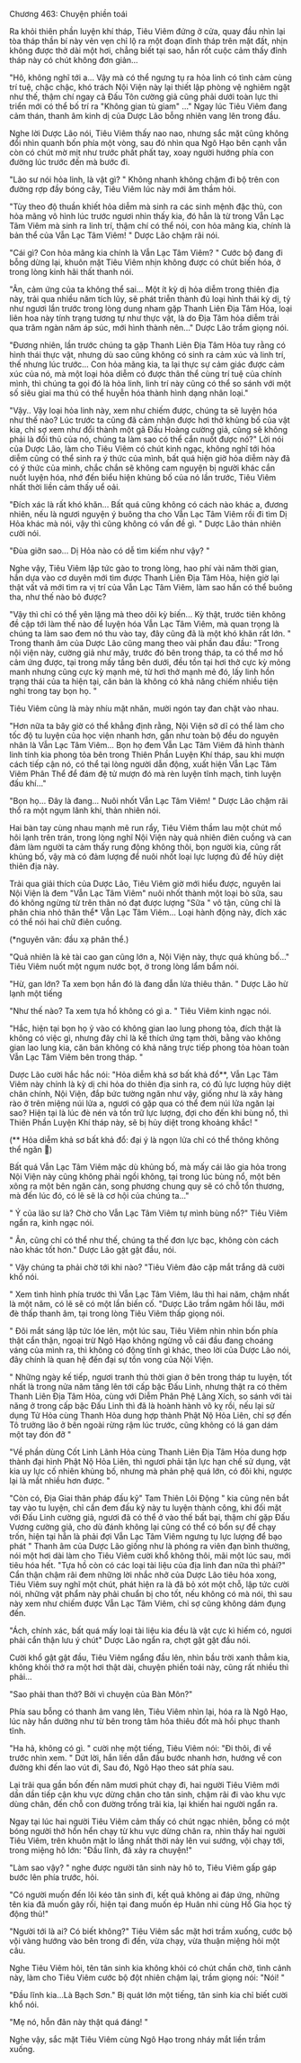 




Chương 463: Chuyện phiền toái


Ra khỏi thiên phần luyện khí tháp, Tiêu Viêm đứng ở cửa, quay đầu nhìn lại tòa tháp thần bí này vẻn vẹn chỉ lộ ra một đoạn đỉnh tháp trên mặt đất, nhịn không được thở dài một hơi, chẳng biết tại sao, hắn rốt cuộc cảm thấy đỉnh tháp này có chút không đơn giản...

"Hô, không nghĩ tới a... Vậy mà có thể ngưng tụ ra hỏa linh có tình cảm cùng trí tuệ, chậc chậc, khó trách Nội Viện này lại thiết lập phòng vệ nghiêm ngặt như thế, thậm chí ngay cả Đấu Tôn cường giả cũng phải dưới toàn lực thi triển mới có thể bố trí ra "Không gian tù giam" …" Ngay lúc Tiêu Viêm đang cảm thán, thanh âm kinh dị của Dược Lão bỗng nhiên vang lên trong đầu.

Nghe lời Dược Lão nói, Tiêu Viêm thấy nao nao, nhưng sắc mặt cũng không đổi nhìn quanh bốn phía một vòng, sau đó nhìn qua Ngô Hạo bên cạnh vẫn còn có chút mờ mịt như trước phất phất tay, xoay người hướng phía con đường lúc trước đến mà bước đi.

"Lão sư nói hỏa linh, là vật gì? " Không nhanh không chậm đi bộ trên con đường rợp đầy bóng cây, Tiêu Viêm lúc này mới âm thầm hỏi.

"Tùy theo độ thuần khiết hỏa diễm mà sinh ra các sinh mệnh đặc thù, con hỏa mãng vô hình lúc trước ngươi nhìn thấy kia, đó hẳn là từ trong Vẫn Lạc Tâm Viêm mà sinh ra linh trí, thậm chí có thể nói, con hỏa mãng kia, chính là bản thể của Vẫn Lạc Tâm Viêm! " Dược Lão chậm rãi nói.

"Cái gì? Con hỏa mãng kia chính là Vẫn Lạc Tâm Viêm? " Cước bộ đang đi bỗng dừng lại, khuôn mặt Tiêu Viêm nhịn không được có chút biến hóa, ở trong lòng kinh hãi thất thanh nói.

"Ân, cảm ứng của ta không thể sai... Một ít kỳ dị hỏa diễm trong thiên địa này, trải qua nhiều năm tích lũy, sẽ phát triễn thành đủ loại hình thái kỳ dị, tỷ như ngươi lần trước trong lòng dung nham gặp Thanh Liên Địa Tâm Hỏa, loại liên hoa này tính trạng tương tự như thực vật, là do Địa Tâm hỏa diễm trải qua trăm ngàn năm áp súc, mới hình thành nên..." Dược Lão trầm giọng nói.

"Đương nhiên, lần trước chúng ta gặp Thanh Liên Địa Tâm Hỏa tuy rằng có hình thái thực vật, nhưng dù sao cũng không có sinh ra cảm xúc và linh trí, thế nhưng lúc trước... Con hỏa mãng kia, ta lại thực sự cảm giác được cảm xúc của nó, mà một loại hỏa diễm có được thân thể cùng trí tuệ của chính mình, thì chúng ta gọi đó là hỏa linh, linh trí này cũng có thể so sánh với một số siêu giai ma thú có thể huyễn hóa thành hình dạng nhân loại."

"Vậy.. Vậy loại hỏa linh này, xem như chiếm được, chúng ta sẽ luyện hóa như thế nào? Lúc trước ta cũng đã cảm nhận được hơi thở khủng bố của vật kia, chỉ sợ xem như đổi thành một gã Đấu Hoàng cường giả, cũng sẽ không phải là đối thủ của nó, chúng ta làm sao có thể cắn nuốt được nó?" Lời nói của Dược Lão, làm cho Tiêu Viêm có chút kinh ngạc, không nghĩ tới hỏa diễm cũng có thể sinh ra ý thức của mình, bất quá hiện giờ hỏa diễm này đã có ý thức của mình, chắc chắn sẽ không cam nguyện bị người khác cắn nuốt luyện hóa, nhớ đến biểu hiện khủng bố của nó lần trước, Tiêu Viêm nhất thời liền cảm thấy uể oải.

"Đích xác là rất khó khăn... Bất quá cũng không có cách nào khác a, đương nhiên, nếu là ngươi nguyện ý buông tha cho Vẫn Lạc Tâm Viêm rồi đi tìm Dị Hỏa khác mà nói, vậy thì cũng không có vấn đề gì. " Dược Lão thản nhiên cười nói.

"Đùa giỡn sao... Dị Hỏa nào có dễ tìm kiếm như vậy? "

Nghe vậy, Tiêu Viêm lập tức gào to trong lòng, hao phí vài năm thời gian, hắn dựa vào cơ duyên mới tìm được Thanh Liên Địa Tâm Hỏa, hiện giờ lại thật vất vả mới tìm ra vị trí của Vẫn Lạc Tâm Viêm, làm sao hắn có thể buông tha, như thế nào bỏ được?

"Vậy thì chỉ có thể yên lặng mà theo dõi kỳ biến... Kỳ thật, trước tiên không đề cập tới làm thế nào để luyện hóa Vẫn Lạc Tâm Viêm, mà quan trọng là chúng ta làm sao đem nó thu vào tay, đây cũng đã là một khó khăn rất lớn. " Trong thanh âm của Dược Lão cũng mang theo vài phần đau đầu: "Trong nội viện này, cường giả như mây, trước đó bên trong tháp, ta có thể mơ hồ cảm ứng được, tại trong mấy tầng bên dưới, đều tồn tại hơi thở cực kỳ mỏng manh nhưng cũng cực kỳ mạnh mẻ, từ hơi thở mạnh mẻ đó, lấy linh hồn trạng thái của ta hiện tại, căn bản là không có khả năng chiếm nhiều tiện nghi trong tay bọn họ. "

Tiêu Viêm cũng là mày nhíu mặt nhăn, mười ngón tay đan chặt vào nhau.

"Hơn nữa ta bây giờ có thể khẳng định rằng, Nội Viện sở dĩ có thể làm cho tốc độ tu luyện của học viện nhanh hơn, gần như toàn bộ đều do nguyên nhân là Vẫn Lạc Tâm Viêm… Bọn họ đem Vẫn Lạc Tâm Viêm đã hình thành linh tính kia phong tỏa bên trong Thiên Phần Luyện Khí tháp, sau khi mượn cách tiếp cận nó, có thể tại lòng người dẫn động, xuất hiện Vẫn Lạc Tâm Viêm Phân Thể để đám đệ tử mượn đó mà rèn luyện tĩnh mạch, tinh luyện đấu khí..."

"Bọn họ... Đây là đang... Nuôi nhốt Vẫn Lạc Tâm Viêm! " Dược Lão chậm rãi thổ ra một ngụm lãnh khí, thản nhiên nói.

Hai bàn tay cùng nhau mạnh mẽ run rẩy, Tiêu Viêm thầm lau một chút mồ hôi lạnh trên trán, trong lòng nghĩ Nội Viện này quả nhiên điên cuồng và can đảm làm người ta cảm thấy rung động không thôi, bọn người kia, cũng rất khủng bố, vậy mà có đảm lượng để nuôi nhốt loại lực lượng đủ để hủy diệt thiên địa này.

Trải qua giải thích của Dược Lão, Tiêu Viêm giờ mới hiểu được, nguyên lai Nội Viện là đem "Vẫn Lạc Tâm Viêm" nuôi nhốt thành một loại bò sữa, sau đó không ngừng từ trên thân nó đạt được lượng "Sữa " vô tận, cũng chỉ là phân chia nhỏ thân thể* Vẫn Lạc Tâm Viêm... Loại hành động này, đích xác có thể nói hai chữ điên cuồng.

(*nguyên văn: đầu xạ phân thể.)

"Quả nhiên là kẻ tài cao gan cũng lớn a, Nội Viện này, thực quá khủng bố..." Tiêu Viêm nuốt một ngụm nước bọt, ở trong lòng lẩm bẩm nói.

"Hừ, gan lớn? Ta xem bọn hắn đó là đang dẫn lửa thiêu thân. " Dược Lão hừ lạnh một tiếng

"Như thế nào? Ta xem tựa hồ không có gì a. " Tiêu Viêm kinh ngạc nói.

"Hắc, hiện tại bọn họ ỷ vào có không gian lao lung phong tỏa, đích thật là không có việc gì, nhưng đây chỉ là kế thích ứng tạm thời, bằng vào không gian lao lung kia, căn bản không có khả năng trực tiếp phong tỏa hòan toàn Vẫn Lạc Tâm Viêm bên trong tháp. "

Dược Lão cười hắc hắc nói: "Hỏa diễm khả sơ bất khả đổ**, Vẫn Lạc Tâm Viêm này chính là kỳ dị chi hỏa do thiên địa sinh ra, có đủ lực lượng hủy diệt chân chính, Nội Viện, đắp bức tường ngăn như vậy, giống như là xây hàng rào ở trên miệng núi lửa a, ngươi có gặp qua có thể đem núi lửa ngăn lại sao? Hiện tại là lúc đè nén và tồn trữ lực lượng, đợi cho đến khi bùng nổ, thì Thiên Phần Luyện Khí tháp này, sẽ bị hủy diệt trong khoảng khắc! "

(** Hỏa diễm khả sơ bất khả đổ: đại ý là ngọn lửa chỉ có thể thông không thể ngăn )

Bất quá Vẫn Lạc Tâm Viêm mặc dù khủng bố, mà mấy cái lão gia hỏa trong Nội Viện này cũng không phải ngồi không, tại trong lúc bùng nổ, một bên xông ra một bên ngăn cản, song phương chung quy sẽ có chỗ tổn thương, mà đến lúc đó, có lẽ sẽ là cơ hội của chúng ta…"

" Ý của lão sư là? Chờ cho Vẫn Lạc Tâm Viêm tự mình bùng nổ?" Tiêu Viêm ngẩn ra, kinh ngạc nói.

" Ân, cũng chỉ có thể như thế, chúng ta thế đơn lực bạc, không còn cách nào khác tốt hơn." Dược Lão gật gật đầu, nói.

" Vậy chúng ta phải chờ tới khi nào? "Tiêu Viêm đảo cặp mắt trắng dã cười khổ nói.

" Xem tình hình phía trước thì Vẫn Lạc Tâm Viêm, lâu thì hai năm, chậm nhất là một năm, có lẽ sẽ có một lần biến cố. "Dược Lão trầm ngâm hồi lâu, mới đè thấp thanh âm, tại trong lòng Tiêu Viêm thấp giọng nói.

" Đôi mắt sáng lập tức lóe lên, một lúc sau, Tiêu Viêm nhìn nhìn bốn phía thật cẩn thận, ngoại trừ Ngô Hạo không ngừng vỗ cái đầu đang choáng váng của mình ra, thì không có động tĩnh gì khác, theo lời của Dược Lão nói, đây chính là quan hệ đến đại sự tồn vong của Nội Viện.

" Những ngày kế tiếp, ngươi tranh thủ thời gian ở bên trong tháp tu luyện, tốt nhất là trong nửa năm tăng lên tới cấp bậc Đấu Linh, nhưng thật ra có thêm Thanh Liên Địa Tâm Hỏa, cùng với Diễm Phân Phệ Lãng Xích, so sánh với tài năng ở trong cấp bậc Đấu Linh thì đã là hoành hành vô kỵ rồi, nếu lại sử dụng Tử Hỏa cùng Thanh Hỏa dung hợp thành Phật Nộ Hỏa Liên, chỉ sợ đến Tô trưởng lão ở bên ngoài rừng rậm lúc trước, cũng không có lá gan dám một tay đón đỡ "

"Về phần dùng Cốt Linh Lãnh Hỏa cùng Thanh Liên Địa Tâm Hỏa dung hợp thành đại hình Phật Nộ Hỏa Liên, thì ngươi phải tận lực hạn chế sử dụng, vật kia uy lực cố nhiên khủng bố, nhưng mà phản phệ quá lớn, có đôi khi, ngược lại là mất nhiều hơn được. "

"Còn có, Địa Giai thân pháp đấu kỹ" Tam Thiên Lôi Động " kia cũng nên bắt tay vào tu luyện, chỉ cần đem đấu kỹ này tu luyện thành công, khi đối mặt với Đấu Linh cường giả, ngươi đã có thể ở vào thế bất bại, thậm chí gặp Đấu Vương cường giả, cho dù đánh không lại cũng có thể có bổn sự để chạy trốn, hiện tại hẳn là phải đợi Vẫn Lạc Tâm Viêm ngưng tụ lực lượng để bạo phát " Thanh âm của Dược Lão giống như là phóng ra viên đạn bình thường, nói một hơi dài làm cho Tiêu Viêm cười khổ không thôi, mãi một lúc sau, mới tiêu hóa hết. "Tựa hồ còn có các loại tài liệu của địa linh đan nữa thì phải?" Cẩn thận chậm rãi đem những lời nhắc nhở của Dược Lão tiêu hóa xong, Tiêu Viêm suy nghĩ một chút, phát hiện ra là đã bỏ xót một chỗ, lập tức cười nói, những vật phẩm này phải chuẩn bị cho tốt, nếu không có mà nói, thì sau này xem như chiếm được Vẫn Lạc Tâm Viêm, chỉ sợ cũng không dám đụng đến.

"Ách, chính xác, bất quá mấy loại tài liệu kia đều là vật cực kì hiếm có, ngươi phải cẩn thận lưu ý chút" Dược Lão ngẩn ra, chợt gật gật đầu nói.

Cười khổ gật gật đầu, Tiêu Viêm ngẩng đầu lên, nhìn bầu trời xanh thẳm kia, không khỏi thở ra một hơi thật dài, chuyện phiền toái này, cũng rất nhiều thì phải…

"Sao phải than thở? Bởi vì chuyện của Bàn Môn?"

Phía sau bỗng có thanh âm vang lên, Tiêu Viêm nhìn lại, hóa ra là Ngô Hạo, lúc này hắn dường như từ bên trong tâm hỏa thiêu đốt mà hồi phục thanh tĩnh.

"Ha hả, không có gì. " cười nhẹ một tiếng, Tiêu Viêm nói: "Đi thôi, đi về trước nhìn xem. " Dứt lời, hắn liền dẫn đầu bước nhanh hơn, hướng về con đường khi đến lao vút đi, Sau đó, Ngô Hạo theo sát phía sau.

Lại trãi qua gần bốn đến năm mươi phút chạy đi, hai người Tiêu Viêm mới dần dần tiếp cận khu vực dừng chân cho tân sinh, chậm rãi đi vào khu vực dùng chân, đến chỗ con đường trống trãi kia, lại khiến hai người ngẩn ra.

Ngay tại lúc hai người Tiêu Viêm cảm thấy có chút ngạc nhiên, bỗng có một bóng người thở hổn hển chạy từ khu vực dừng chân ra, nhìn thấy hai người Tiêu Viêm, trên khuôn mặt lo lắng nhất thời nảy lên vui sướng, vội chạy tới, trong miệng hô lớn: "Đầu lĩnh, đã xảy ra chuyện!"

"Làm sao vậy? " nghe được người tân sinh này hô to, Tiêu Viêm gấp gáp bước lên phía trước, hỏi.

"Có người muốn đến lôi kéo tân sinh đi, kết quả không ai đáp ứng, những tên kia đã muốn gây rối, hiện tại đang muốn ép Huân nhi cùng Hổ Gia học tỷ động thủ!"

"Người tới là ai? Có biết không?" Tiêu Viêm sắc mặt hơi trầm xuống, cước bộ vội vàng hướng vào bên trong đi đến, vừa chạy, vừa thuận miệng hỏi một câu.

Nghe Tiêu Viêm hỏi, tên tân sinh kia không khỏi có chút chần chờ, tình cảnh này, làm cho Tiêu Viêm cước bộ đột nhiên chậm lại, trầm giọng nói: "Nói! "

"Đầu lĩnh kia…Là Bạch Sơn." Bị quát lớn một tiếng, tân sinh kia chỉ biết cười khổ nói.

"Mẹ nó, hỗn đãn này thật quá đáng! "

Nghe vậy, sắc mặt Tiêu Viêm cùng Ngô Hạo trong nháy mắt liền trầm xuống.




